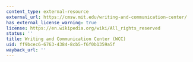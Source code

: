```yaml
---
content_type: external-resource
external_url: https://cmsw.mit.edu/writing-and-communication-center/
has_external_license_warning: true
license: https://en.wikipedia.org/wiki/All_rights_reserved
status: ''
title: Writing and Communication Center (WCC)
uid: ff9bcec6-6763-4384-8cb5-f6f0b1359a5f
wayback_url: ''
---
```

